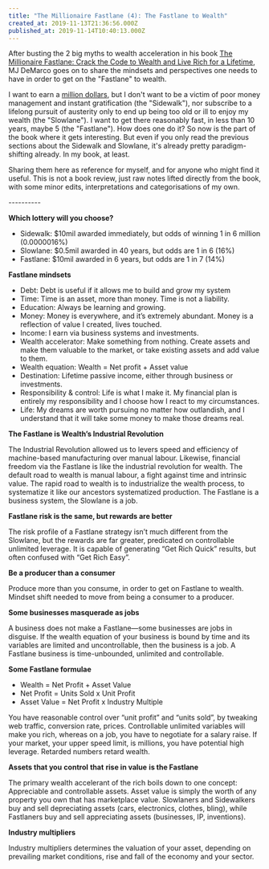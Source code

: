 ```yaml
---
title: "The Millionaire Fastlane (4): The Fastlane to Wealth"
created_at: 2019-11-13T21:36:56.000Z
published_at: 2019-11-14T10:40:13.000Z
---
```

After busting the 2 big myths to wealth acceleration in his book [The Millionaire Fastlane: Crack the Code to Wealth and Live Rich for a Lifetime](https://www.amazon.com/Millionaire-Fastlane-Crack-Wealth-Lifetime/dp/0984358102), MJ DeMarco goes on to share the mindsets and perspectives one needs to have in order to get on the "Fastlane" to wealth.

  

I want to earn a [million dollars](https://200wordsaday.com/categories/milliondollarquestion), but I don't want to be a victim of poor money management and instant gratification (the "Sidewalk"), nor subscribe to a lifelong pursuit of austerity only to end up being too old or ill to enjoy my wealth (the "Slowlane"). I want to get there reasonably fast, in less than 10 years, maybe 5 (the "Fastlane"). How does one do it? So now is the part of the book where it gets interesting. But even if you only read the previous sections about the Sidewalk and Slowlane, it's already pretty paradigm-shifting already. In my book, at least.

  

Sharing them here as reference for myself, and for anyone who might find it useful. This is not a book review, just raw notes lifted directly from the book, with some minor edits, interpretations and categorisations of my own.

  

\----------

  

**Which lottery will you choose?**

*   Sidewalk: $10mil awarded immediately, but odds of winning 1 in 6 million (0.0000016%)
*   Slowlane: $0.5mil awarded in 40 years, but odds are 1 in 6 (16%)
*   Fastlane: $10mil awarded in 6 years, but odds are 1 in 7 (14%)

  

**Fastlane mindsets**

*   Debt: Debt is useful if it allows me to build and grow my system
*   Time: Time is an asset, more than money. Time is not a liability.
*   Education: Always be learning and growing.
*   Money: Money is everywhere, and it’s extremely abundant. Money is a reflection of value I created, lives touched.
*   Income: I earn via business systems and investments.
*   Wealth accelerator: Make something from nothing. Create assets and make them valuable to the market, or take existing assets and add value to them.
*   Wealth equation: Wealth = Net profit + Asset value
*   Destination: Lifetime passive income, either through business or investments. 
*   Responsibility & control: Life is what I make it. My financial plan is entirely my responsibility and I choose how I react to my circumstances.
*   Life: My dreams are worth pursuing no matter how outlandish, and I understand that it will take some money to make those dreams real.

  

**The Fastlane is Wealth’s Industrial Revolution** 

The Industrial Revolution allowed us to levers speed and efficiency of machine-based manufacturing over manual labour. Likewise, financial freedom via the Fastlane is like the industrial revolution for wealth. The default road to wealth is manual labour, a fight against time and intrinsic value. The rapid road to wealth is to industrialize the wealth process, to systematize it like our ancestors systematized production. The Fastlane is a business system, the Slowlane is a job.

  

**Fastlane risk is the same, but rewards are better**

The risk profile of a Fastlane strategy isn’t much different from the Slowlane, but the rewards are far greater, predicated on controllable unlimited leverage. It is capable of generating “Get Rich Quick” results, but often confused with “Get Rich Easy”.

  

**Be a producer than a consumer**

Produce more than you consume, in order to get on Fastlane to wealth. Mindset shift needed to move from being a consumer to a producer.

  

**Some businesses masquerade as jobs**

A business does not make a Fastlane—some businesses are jobs in disguise. If the wealth equation of your business is bound by time and its variables are limited and uncontrollable, then the business is a job. A Fastlane business is time-unbounded, unlimited and controllable.

  

**Some Fastlane formulae**

*   Wealth = Net Profit + Asset Value
*   Net Profit = Units Sold x Unit Profit
*   Asset Value = Net Profit x Industry Multiple 

You have reasonable control over “unit profit” and “units sold”, by tweaking web traffic, conversion rate, prices. Controllable unlimited variables will make you rich, whereas on a job, you have to negotiate for a salary raise. If your market, your upper speed limit, is millions, you have potential high leverage. Retarded numbers retard wealth.

  

**Assets that you** **control** **that** **rise in value** **is the Fastlane**

The primary wealth accelerant of the rich boils down to one concept: Appreciable and controllable assets. Asset value is simply the worth of any property you own that has marketplace value. Slowlaners and Sidewalkers buy and sell depreciating assets (cars, electronics, clothes, bling), while Fastlaners buy and sell appreciating assets (businesses, IP, inventions).

  

**Industry multipliers**

Industry multipliers determines the valuation of your asset, depending on prevailing market conditions, rise and fall of the economy and your sector.
